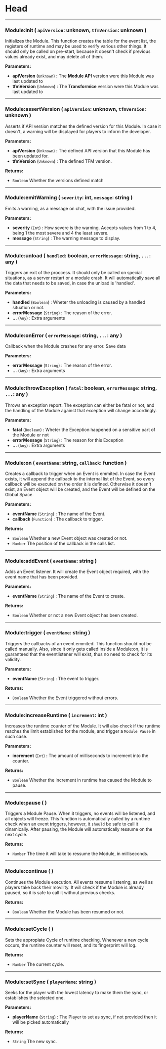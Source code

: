 # Head

---

### **Module:init** ( `apiVersion`: unknown, `tfmVersion`: unknown )
Initializes the Module. This function creates the table for the event list, the registers of runtime and may be used to verify various other things. It should only be called on pre-start, because it doesn't check if previous values already exist, and may delete all of them.

**Parameters:**
- **apiVersion** (`Unknown`) : The **Module API** version were this Module was last updated to
- **tfmVersion** (`Unknown`) : The **Transformice** version were this Module was last updated to

---

### **Module:assertVersion** ( `apiVersion`: unknown, `tfmVersion`: unknown )
Asserts if API version matches the defined version for this Module. In case it doesn't, a warning will be displayed for players to inform the developer. 

**Parameters:**
- **apiVersion** (`Unknown`) : The defined API version that this Module has been updated for.
- **tfmVersion** (`Unknown`) : The defined TFM version.

**Returns:**
- `Boolean` Whether the versions defined match

---

### **Module:emitWarning** ( `severity`: int, `message`: string )
Emits a warning, as a message on chat, with the issue provided. 

**Parameters:**
- **severity** (`Int`) : How severe is the warning. Accepts values from 1 to 4, being 1 the most severe and 4 the least severe.
- **message** (`String`) : The warning message to display.

---

### **Module:unload** ( `handled`: boolean, `errorMessage`: string, `...`: any )
Triggers an exit of the proccess. It should only be called on special situations, as a server restart or a module crash. It will automatically save all the data that needs to be saved, in case the unload is 'handled'.

**Parameters:**
- **handled** (`Boolean`) : Wheter the unloading is caused by a handled situation or not.
- **errorMessage** (`String`) : The reason of the error.
- **...** (`Any`) : Extra arguments

---

### **Module:onError** ( `errorMessage`: string, `...`: any )
Callback when the Module crashes for any error. Save data

**Parameters:**
- **errorMessage** (`String`) : The reason of the error.
- **...** (`Any`) : Extra arguments

---

### **Module:throwException** ( `fatal`: boolean, `errorMessage`: string, `...`: any )
Throws an exception report. The exception can either be fatal or not, and the handling of the Module against that exception will change accordingly.

**Parameters:**
- **fatal** (`Boolean`) : Wheter the Exception happened on a sensitive part of the Module or not
- **errorMessage** (`String`) : The reason for this Exception
- **...** (`Any`) : Extra arguments

---

### **Module:on** ( `eventName`: string, `callback`: function )
Creates a callback to trigger when an Event is emmited. In case the Event exists, it will append the callback to the internal list of the Event, so every callback will be executed on the order it is defined. Otherwise it doesn't exist, an Event object will be created, and the Event will be defined on the Global Space.

**Parameters:**
- **eventName** (`String`) : The name of the Event.
- **callback** (`Function`) : The callback to trigger.

**Returns:**
- `Boolean` Whether a new Event object was created or not.
- `Number` The position of the callback in the calls list.

---

### **Module:addEvent** ( `eventName`: string )
Adds an Event listener. It will create the Event object required, with the event name that has been provided.

**Parameters:**
- **eventName** (`String`) : The name of the Event to create.

**Returns:**
- `Boolean` Whether or not a new Event object has been created.

---

### **Module:trigger** ( `eventName`: string )
Triggers the callbacks of an event emmited. This function should not be called manually. Also, since it only gets called inside a Module:on, it is guaranteed that the eventlistener will exist, thus no need to check for its validity.

**Parameters:**
- **eventName** (`String`) : The event to trigger.

**Returns:**
- `Boolean` Whether the Event triggered without errors.

---

### **Module:increaseRuntime** ( `increment`: int )
Increases the runtime counter of the Module. It will also check if the runtime reaches the limit established for the module, and trigger a `Module Pause` in such case.

**Parameters:**
- **increment** (`Int`) : The amount of milliseconds to increment into the counter.

**Returns:**
- `Boolean` Whether the increment in runtime has caused the Module to pause.

---

### **Module:pause** (  )
Triggers a Module Pause. When it triggers, no events will be listened, and all objects will freeze. This function is automatically called by a runtime check when an event triggers, however, it `should` be safe to call it dinamically. After pausing, the Module will automatically ressume on the next cycle.

**Returns:**
- `Number` The time it will take to ressume the Module, in milliseconds.

---

### **Module:continue** (  )
Continues the Module execution. All events ressume listening, as well as players take back their movility. It will check if the Module is already paused, so it is safe to call it without previous checks.

**Returns:**
- `Boolean` Whether the Module has been resumed or not.

---

### **Module:setCycle** (  )
Sets the appropiate Cycle of runtime checking. Whenever a new cycle occurs, the runtime counter will reset, and its fingerprint will log.

**Returns:**
- `Number` The current cycle.

---

### **Module:setSync** ( `playerName`: string )
Seeks for the player with the lowest latency to make them the sync, or establishes the selected one. 

**Parameters:**
- **playerName** (`String`) : The Player to set as sync, if not provided then it will be picked automatically

**Returns:**
- `String` The new sync.